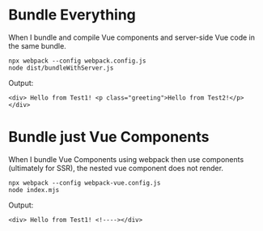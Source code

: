 # Bundle Everything

When I bundle and compile Vue components and server-side Vue code in the same bundle.

```
npx webpack --config webpack.config.js
node dist/bundleWithServer.js
```
Output:
```
<div> Hello from Test1! <p class="greeting">Hello from Test2!</p></div>
```

# Bundle just Vue Components

When I bundle Vue Components using webpack then use components (ultimately for SSR),
the nested vue component does not render. 

```
npx webpack --config webpack-vue.config.js
node index.mjs
```

Output:
```
<div> Hello from Test1! <!----></div>
```

